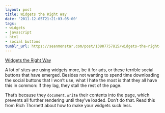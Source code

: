 ```yaml
---
layout: post
title: Widgets the Right Way
date: '2011-12-05T21:21:03-05:00'
tags:
- widgets
- javascript
- html
- social buttons
tumblr_url: https://seanmonstar.com/post/13807757815/widgets-the-right-way
---
```

[Widgets the Right Way](http://24ways.org/2011/defending-the-perimeter-against-web-widgets)  

A lot of sites are using widgets more, be it for ads, or these terrible social buttons that have emerged. Besides not wanting to spend time downloading the social buttons that I won’t use, what I hate the most is that they all have this in common: If they lag, they stall the rest of the page.

That’s because they `document.write` their contents into the page, which prevents all further rendering until they’ve loaded. Don’t do that. Read this from Rich Thornett about how to make your widgets suck less.


